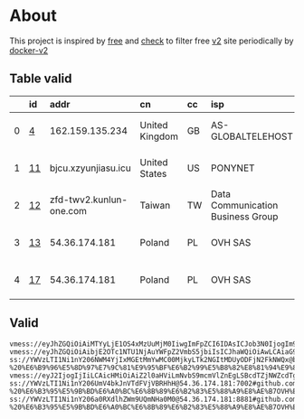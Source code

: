 
# About

This project is inspired by [free](https://github.com/freefq/free) and [check](https://github.com/yeahwu/check) to filter free [v2](https://github.com/v2fly/v2ray-core) site periodically by [docker-v2](https://hub.docker.com/r/v2ray/official)

    

## Table valid
|    | id                   | addr                    | cn             | cc   | isp                               | ip             | chatgpt          |
|---:|:---------------------|:------------------------|:---------------|:-----|:----------------------------------|:---------------|:-----------------|
|  0 | [4](config/4.json)   | 162.159.135.234         | United Kingdom | GB   | AS-GLOBALTELEHOST                 | 149.7.16.70    | Yes (Region: GB) |
|  1 | [11](config/11.json) | bjcu.xzyunjiasu.icu     | United States  | US   | PONYNET                           | 209.141.58.10  | Yes (Region: US) |
|  2 | [12](config/12.json) | zfd-twv2.kunlun-one.com | Taiwan         | TW   | Data Communication Business Group | 211.20.157.164 | Yes (Region: TW) |
|  3 | [13](config/13.json) | 54.36.174.181           | Poland         | PL   | OVH SAS                           | 54.36.174.181  | Yes (Region: FR) |
|  4 | [17](config/17.json) | 54.36.174.181           | Poland         | PL   | OVH SAS                           | 54.36.174.181  | Yes (Region: FR) |

## Valid
```
vmess://eyJhZGQiOiAiMTYyLjE1OS4xMzUuMjM0IiwgImFpZCI6IDAsICJob3N0IjogIm9jdGF2aS5jZmQiLCAiaWQiOiAiMDNmY2M2MTgtYjkzZC02Nzk2LTZhZWQtOGEzOGM5NzVkNTgxIiwgIm5ldCI6ICJ3cyIsICJwYXRoIjogImxpbmt2d3MiLCAicG9ydCI6IDQ0MywgInBzIjogImdpdGh1Yi5jb20vZnJlZWZxIC0gXHU3ZjhlXHU1NmZkQ2xvdWRGbGFyZVx1ODI4Mlx1NzBiOSA0IiwgInRscyI6ICJ0bHMiLCAidHlwZSI6ICJhdXRvIiwgInNlY3VyaXR5IjogImF1dG8iLCAic2tpcC1jZXJ0LXZlcmlmeSI6IHRydWUsICJzbmkiOiAiIn0=
vmess://eyJhZGQiOiAibjE2OTc1NTU1NjAuYWFpZ2VmbS5jbiIsICJhaWQiOiAwLCAiaG9zdCI6ICJuMTY5NzU1NTU2MC5hYWlnZWZtLmNuIiwgImlkIjogIjU2NjkxYzNjLWI5YTUtNDQwZi1hNjc4LTQ3ODYxODg1NGU3NSIsICJuZXQiOiAid3MiLCAicGF0aCI6ICIvIiwgInBvcnQiOiA0NDMsICJwcyI6ICJnaXRodWIuY29tL2ZyZWVmcSAtIFx1OTk5OVx1NmUyZlx1OTYzZlx1OTFjY1x1NGU5MSA1IiwgInRscyI6ICJ0bHMiLCAidHlwZSI6ICJhdXRvIiwgInNlY3VyaXR5IjogImF1dG8iLCAic2tpcC1jZXJ0LXZlcmlmeSI6IGZhbHNlLCAic25pIjogIm4xNjk3NTU1NTYwLmFhaWdlZm0uY24ifQ==
ss://YWVzLTI1Ni1nY206NWM4YjIxMGEtMmYwMC00MjkyLTk2NGItMDUyODFjN2FkNWQx@bjcu.xzyunjiasu.icu:33952#github.com/freefq%20-%20%E6%B9%96%E5%8D%97%E7%9C%81%E9%95%BF%E6%B2%99%E5%B8%82%E8%81%94%E9%80%9A%2011
vmess://eyJ2IjogIjIiLCAicHMiOiAiZ2l0aHViLmNvbS9mcmVlZnEgLSBcdTZjNWZcdTg5N2ZcdTc3MDFcdTUzNTdcdTY2MGNcdTVlMDJcdTc5ZmJcdTUyYTggMTIiLCAiYWRkIjogInpmZC10d3YyLmt1bmx1bi1vbmUuY29tIiwgInBvcnQiOiAiMTYxMzIiLCAiaWQiOiAiZjJkYzIwNGMtYzc4YS0zYThkLTliY2MtYTNmMTNhMjJjMTcxIiwgImFpZCI6ICIwIiwgInNjeSI6ICJhdXRvIiwgIm5ldCI6ICJ0Y3AiLCAidHlwZSI6ICJub25lIiwgImhvc3QiOiAiIiwgInBhdGgiOiAiIiwgInRscyI6ICIiLCAic25pIjogIiIsICJhbHBuIjogIiJ9
ss://YWVzLTI1Ni1nY206UmV4bkJnVTdFVjVBRHhH@54.36.174.181:7002#github.com/freefq%20-%20%E6%B3%95%E5%9B%BD%E6%A0%BC%E6%8B%89%E6%B2%83%E5%88%A9%E8%AE%B7OVH%E6%95%B0%E6%8D%AE%E4%B8%AD%E5%BF%83%2013
ss://YWVzLTI1Ni1nY206a0RXdlhZWm9UQmNHa0M0@54.36.174.181:8881#github.com/freefq%20-%20%E6%B3%95%E5%9B%BD%E6%A0%BC%E6%8B%89%E6%B2%83%E5%88%A9%E8%AE%B7OVH%E6%95%B0%E6%8D%AE%E4%B8%AD%E5%BF%83%2017
```

